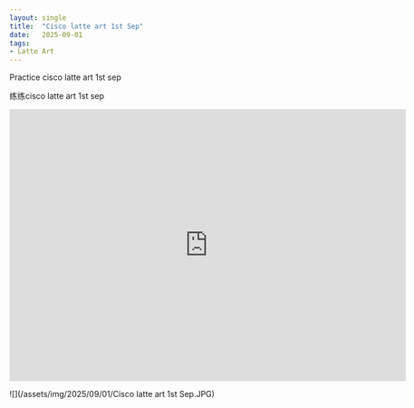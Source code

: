 ```yaml
---
layout: single
title:  "Cisco latte art 1st Sep"
date:   2025-09-01
tags:
- Latte Art
---
```


Practice cisco latte art 1st sep

练练cisco latte art 1st sep

<div class="embed-container">
  <iframe
      src="https://www.youtube.com/embed/iwJzRLX0OKc"
      width="700"
      height="480"
      frameborder="0"
      allowfullscreen="true">
  </iframe>
</div>

![](/assets/img/2025/09/01/Cisco latte art 1st Sep.JPG)

